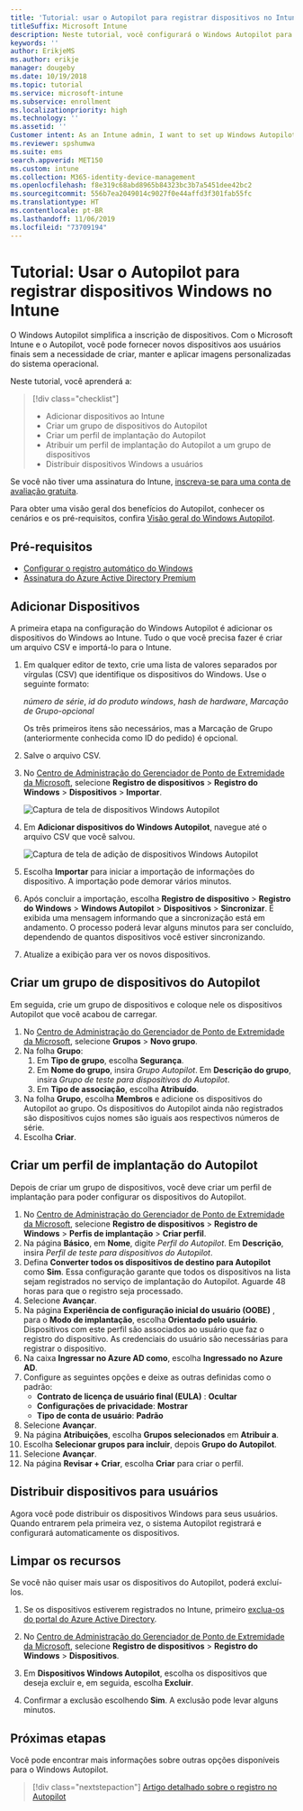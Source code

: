 ```yaml
---
title: 'Tutorial: usar o Autopilot para registrar dispositivos no Intune'
titleSuffix: Microsoft Intune
description: Neste tutorial, você configurará o Windows Autopilot para registrar dispositivos no Intune.
keywords: ''
author: ErikjeMS
ms.author: erikje
manager: dougeby
ms.date: 10/19/2018
ms.topic: tutorial
ms.service: microsoft-intune
ms.subservice: enrollment
ms.localizationpriority: high
ms.technology: ''
ms.assetid: ''
Customer intent: As an Intune admin, I want to set up Windows Autopilot so that users can enroll in Intune.
ms.reviewer: spshumwa
ms.suite: ems
search.appverid: MET150
ms.custom: intune
ms.collection: M365-identity-device-management
ms.openlocfilehash: f8e319c68abd8965b84323bc3b7a5451dee42bc2
ms.sourcegitcommit: 556b7ea2049014c9027f0e44affd3f301fab55fc
ms.translationtype: HT
ms.contentlocale: pt-BR
ms.lasthandoff: 11/06/2019
ms.locfileid: "73709194"
---
```

# <a name="tutorial-use-autopilot-to-enroll-windows-devices-in-intune"></a>Tutorial: Usar o Autopilot para registrar dispositivos Windows no Intune

O Windows Autopilot simplifica a inscrição de dispositivos. Com o Microsoft Intune e o Autopilot, você pode fornecer novos dispositivos aos usuários finais sem a necessidade de criar, manter e aplicar imagens personalizadas do sistema operacional.

Neste tutorial, você aprenderá a:
> [!div class="checklist"]
> * Adicionar dispositivos ao Intune
> * Criar um grupo de dispositivos do Autopilot
> * Criar um perfil de implantação do Autopilot
> * Atribuir um perfil de implantação do Autopilot a um grupo de dispositivos
> * Distribuir dispositivos Windows a usuários

Se você não tiver uma assinatura do Intune, [inscreva-se para uma conta de avaliação gratuita](../fundamentals/free-trial-sign-up.md).

Para obter uma visão geral dos benefícios do Autopilot, conhecer os cenários e os pré-requisitos, confira [Visão geral do Windows Autopilot](https://docs.microsoft.com/windows/deployment/windows-autopilot/windows-10-autopilot).


## <a name="prerequisites"></a>Pré-requisitos
- [Configurar o registro automático do Windows](../quickstart-setup-auto-enrollment.md)
- [Assinatura do Azure Active Directory Premium](https://docs.microsoft.com/azure/active-directory/active-directory-get-started-premium) <!--&#40;[trial subscription](http://go.microsoft.com/fwlink/?LinkID=816845)&#41;-->


## <a name="add-devices"></a>Adicionar Dispositivos

A primeira etapa na configuração do Windows Autopilot é adicionar os dispositivos do Windows ao Intune. Tudo o que você precisa fazer é criar um arquivo CSV e importá-lo para o Intune.

1. Em qualquer editor de texto, crie uma lista de valores separados por vírgulas (CSV) que identifique os dispositivos do Windows. Use o seguinte formato:
    
    *número de série*, *id do produto windows*, *hash de hardware*, *Marcação de Grupo-opcional*
    
    Os três primeiros itens são necessários, mas a Marcação de Grupo (anteriormente conhecida como ID do pedido) é opcional.

2. Salve o arquivo CSV.

3. No [Centro de Administração do Gerenciador de Ponto de Extremidade da Microsoft](https://go.microsoft.com/fwlink/?linkid=2109431), selecione **Registro de dispositivos** > **Registro do Windows** > **Dispositivos** > **Importar**.

    ![Captura de tela de dispositivos Windows Autopilot](./media/tutorial-use-autopilot-enroll-devices/autopilot-import-device.png)

4. Em **Adicionar dispositivos do Windows Autopilot**, navegue até o arquivo CSV que você salvou.

    ![Captura de tela de adição de dispositivos Windows Autopilot](./media/tutorial-use-autopilot-enroll-devices/autopilot-import-device2.png)

5. Escolha **Importar** para iniciar a importação de informações do dispositivo. A importação pode demorar vários minutos.

4. Após concluir a importação, escolha **Registro de dispositivo** > **Registro do Windows** > **Windows Autopilot** > **Dispositivos** > **Sincronizar**. É exibida uma mensagem informando que a sincronização está em andamento. O processo poderá levar alguns minutos para ser concluído, dependendo de quantos dispositivos você estiver sincronizando.

5. Atualize a exibição para ver os novos dispositivos.

## <a name="create-an-autopilot-device-group"></a>Criar um grupo de dispositivos do Autopilot

Em seguida, crie um grupo de dispositivos e coloque nele os dispositivos Autopilot que você acabou de carregar.

1. No [Centro de Administração do Gerenciador de Ponto de Extremidade da Microsoft](https://go.microsoft.com/fwlink/?linkid=2109431), selecione **Grupos** > **Novo grupo**.
2. Na folha **Grupo**:
    1. Em **Tipo de grupo**, escolha **Segurança**.
    2. Em **Nome do grupo**, insira *Grupo Autopilot*. Em **Descrição do grupo**, insira *Grupo de teste para dispositivos do Autopilot*.
    3. Em **Tipo de associação**, escolha **Atribuído**.
3. Na folha **Grupo**, escolha **Membros** e adicione os dispositivos do Autopilot ao grupo. Os dispositivos do Autopilot ainda não registrados são dispositivos cujos nomes são iguais aos respectivos números de série.
4. Escolha **Criar**.  

## <a name="create-an-autopilot-deployment-profile"></a>Criar um perfil de implantação do Autopilot

Depois de criar um grupo de dispositivos, você deve criar um perfil de implantação para poder configurar os dispositivos do Autopilot.

1. No [Centro de Administração do Gerenciador de Ponto de Extremidade da Microsoft](https://go.microsoft.com/fwlink/?linkid=2109431), selecione **Registro de dispositivos** > **Registro de Windows** > **Perfis de implantação** > **Criar perfil**.
2. Na página **Básico**, em **Nome**, digite *Perfil do Autopilot*. Em **Descrição**, insira *Perfil de teste para dispositivos do Autopilot*.
3. Defina **Converter todos os dispositivos de destino para Autopilot** como **Sim**. Essa configuração garante que todos os dispositivos na lista sejam registrados no serviço de implantação do Autopilot. Aguarde 48 horas para que o registro seja processado.
4. Selecione **Avançar**.
5. Na página **Experiência de configuração inicial do usuário (OOBE)** , para o **Modo de implantação**, escolha **Orientado pelo usuário**. Dispositivos com este perfil são associados ao usuário que faz o registro do dispositivo. As credenciais do usuário são necessárias para registrar o dispositivo.
6. Na caixa **Ingressar no Azure AD como**, escolha **Ingressado no Azure AD**.
7. Configure as seguintes opções e deixe as outras definidas como o padrão:
    - **Contrato de licença de usuário final (EULA)** : **Ocultar**
    - **Configurações de privacidade**: **Mostrar**
    - **Tipo de conta de usuário**: **Padrão**
8. Selecione **Avançar**.
9. Na página **Atribuições**, escolha **Grupos selecionados** em **Atribuir a**.
10. Escolha **Selecionar grupos para incluir**, depois **Grupo do Autopilot**.
11. Selecione **Avançar**.
12. Na página **Revisar + Criar**, escolha **Criar** para criar o perfil.

## <a name="distribute-devices-to-users"></a>Distribuir dispositivos para usuários

Agora você pode distribuir os dispositivos Windows para seus usuários. Quando entrarem pela primeira vez, o sistema Autopilot registrará e configurará automaticamente os dispositivos. 

## <a name="clean-up-resources"></a>Limpar os recursos

Se você não quiser mais usar os dispositivos do Autopilot, poderá excluí-los.

1. Se os dispositivos estiverem registrados no Intune, primeiro [exclua-os do portal do Azure Active Directory](../remote-actions/devices-wipe.md#delete-devices-from-the-azure-active-directory-portal).

2. No [Centro de Administração do Gerenciador de Ponto de Extremidade da Microsoft](https://go.microsoft.com/fwlink/?linkid=2109431), selecione **Registro de dispositivos** > **Registro do Windows** > **Dispositivos**.

3. Em **Dispositivos Windows Autopilot**, escolha os dispositivos que deseja excluir e, em seguida, escolha **Excluir**.

4. Confirmar a exclusão escolhendo **Sim**. A exclusão pode levar alguns minutos.

## <a name="next-steps"></a>Próximas etapas

Você pode encontrar mais informações sobre outras opções disponíveis para o Windows Autopilot.

> [!div class="nextstepaction"]
> [Artigo detalhado sobre o registro no Autopilot](enrollment-autopilot.md)


